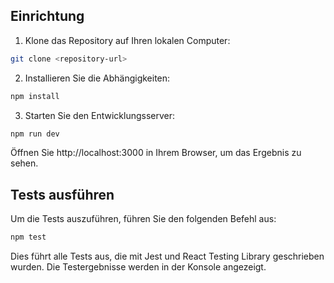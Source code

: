 ## Einrichtung

1. Klone das Repository auf Ihren lokalen Computer:

```bash
git clone <repository-url>
```

2. Installieren Sie die Abhängigkeiten:

```bash
npm install
```

3. Starten Sie den Entwicklungsserver:

```bash
npm run dev
```

Öffnen Sie http://localhost:3000 in Ihrem Browser, um das Ergebnis zu sehen.

## Tests ausführen

Um die Tests auszuführen, führen Sie den folgenden Befehl aus:

```bash
npm test
```

Dies führt alle Tests aus, die mit Jest und React Testing Library geschrieben wurden. Die Testergebnisse werden in der Konsole angezeigt.
